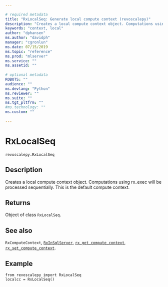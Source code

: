 ```yaml
--- 
 
# required metadata 
title: "RxLocalSeq: Generate local compute context (revoscalepy)" 
description: "Creates a local compute context object. Computations using rx_exec will be processed sequentially. This is the default compute context." 
keywords: "context, local" 
author: "dphansen"
ms.author: "davidph" 
manager: "cgronlun" 
ms.date: 07/15/2019
ms.topic: "reference" 
ms.prod: "mlserver" 
ms.service: "" 
ms.assetid: "" 
 
# optional metadata 
ROBOTS: "" 
audience: "" 
ms.devlang: "Python" 
ms.reviewer: "" 
ms.suite: "" 
ms.tgt_pltfrm: "" 
#ms.technology: "" 
ms.custom: "" 
 
---
```


# RxLocalSeq


 



```
revoscalepy.RxLocalSeq
```





## Description

Creates a local compute context object. Computations using rx_exec will be processed sequentially. This is the default compute context.


## Returns

Object of class `RxLocalSeq`.


## See also

`RxComputeContext`,
[`RxInSqlServer`](RxInSqlServer.md),
[`rx_get_compute_context`](rx-get-compute-context.md),
[`rx_set_compute_context`](rx-set-compute-context.md).


## Example



```
from revoscalepy import RxLocalSeq
localcc = RxLocalSeq()
```

